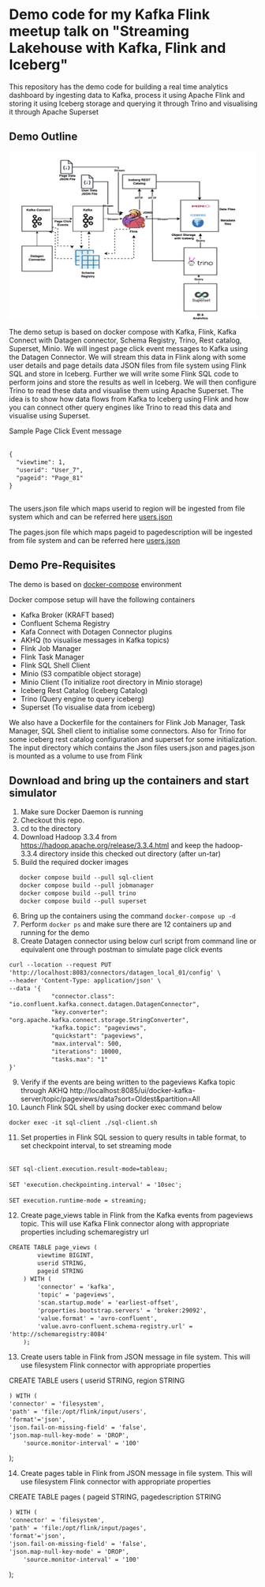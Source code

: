 # Demo code for my Kafka Flink meetup talk on "Streaming Lakehouse with Kafka, Flink and Iceberg"

This repository has the demo code for building a real time analytics dashboard by ingesting data to Kafka, process it using Apache Flink and storing it using Iceberg storage and querying it through Trino and visualising it through Apache Superset

## Demo Outline

![demo-outline.png](demo-outline.png)

The demo setup is based on docker compose with Kafka, Flink, Kafka Connect with Datagen connector, Schema Registry, Trino, Rest catalog, Superset, Minio. We will ingest page click event messages to Kafka using the Datagen Connector. We will stream this data in Flink along with some user details and page details data JSON files from file system using Flink SQL and store in Iceberg. Further we will write some Flink SQL code to perform joins and store the results as well in Iceberg. We will then configure Trino to read these data and visualise them using Apache Superset.  The idea is to show how data flows from Kafka to Iceberg using Flink and how you can connect other query engines like Trino to read this data and visualise using Superset.

Sample Page Click Event message

```

{
  "viewtime": 1,
  "userid": "User_7",
  "pageid": "Page_81"
}


```

The users.json file which maps userid to region will be ingested from file system which and can be referred here [users.json](/input/users/users.json)

The pages.json file which maps pageid to pagedescription will be ingested from file system and can be referred here [users.json](/input/users/users.json)

## Demo Pre-Requisites

The demo is based on [docker-compose](https://docs.docker.com/compose/) environment

Docker compose setup will have the following containers 

- Kafka Broker (KRAFT based)
- Confluent Schema Registry
- Kafa Connect with Dotagen Connector plugins
- AKHQ (to visualise messages in Kafka topics)
- Flink Job Manager
- Flink Task Manager
- Flink SQL Shell Client
- Minio (S3 compatible object storage)
- Minio Client (To initialize root directory in Minio storage)
- Iceberg Rest Catalog (Iceberg Catalog)
- Trino (Query engine to query iceberg)
- Superset (To visualise data from iceberg)

We also have a Dockerfile for the containers for Flink Job Manager, Task Manager, SQL Shell client to initialise some connectors. Also for Trino for some iceberg rest catalog configuration and superset for some initialization. The input directory which contains the Json files users.json and pages.json is mounted as a volume to use from Flink

## Download and bring up the containers and start simulator

1) Make sure Docker Daemon is running
2) Checkout this repo. 
3) cd to the directory
4) Download Hadoop 3.3.4 from https://hadoop.apache.org/release/3.3.4.html and keep the hadoop-3.3.4 directory inside this checked out directory (after un-tar)
5) Build the required docker images 
 ```
    docker compose build --pull sql-client
    docker compose build --pull jobmanager
    docker compose build --pull trino
    docker compose build --pull superset 

 ```
6) Bring up the containers using the command ``` docker-compose up -d ```
7) Perform ``` docker ps ``` and make sure there are 12 containers up and running for the demo
8) Create Datagen connector using below curl script from command line or equivalent one through postman to simulate page click events 

```
curl --location --request PUT 'http://localhost:8083/connectors/datagen_local_01/config' \
--header 'Content-Type: application/json' \
--data '{
            "connector.class": "io.confluent.kafka.connect.datagen.DatagenConnector",
            "key.converter": "org.apache.kafka.connect.storage.StringConverter",
            "kafka.topic": "pageviews",
            "quickstart": "pageviews",
            "max.interval": 500,
            "iterations": 10000,
            "tasks.max": "1"
}'

```
9) Verify if the events are being written to the pageviews Kafka topic through AKHQ http://localhost:8085/ui/docker-kafka-server/topic/pageviews/data?sort=Oldest&partition=All
10) Launch Flink SQL shell by using docker exec command below

```
docker exec -it sql-client ./sql-client.sh

```

11) Set properties in Flink SQL session to query results in table format, to set checkpoint interval, to set streaming mode

```

SET sql-client.execution.result-mode=tableau;

SET 'execution.checkpointing.interval' = '10sec';

SET execution.runtime-mode = streaming;

```
12) Create page_views table in Flink from the Kafka events from pageviews topic. This will use Kafka Flink connector along with appropriate properties including schemaregistry url

```
CREATE TABLE page_views (
        viewtime BIGINT,
        userid STRING,
        pageid STRING
    ) WITH (
        'connector' = 'kafka',
        'topic' = 'pageviews',
        'scan.startup.mode' = 'earliest-offset',
        'properties.bootstrap.servers' = 'broker:29092',
        'value.format' = 'avro-confluent',
        'value.avro-confluent.schema-registry.url' = 'http://schemaregistry:8084'
    );

```
13) Create users table in Flink from JSON message in file system. This will use filesystem Flink connector with appropriate properties

CREATE TABLE
users (
userid STRING,
region STRING

    ) WITH (
    'connector' = 'filesystem',
	'path' = 'file:/opt/flink/input/users',
	'format'='json',
	'json.fail-on-missing-field' = 'false',
	'json.map-null-key-mode' = 'DROP',
        'source.monitor-interval' = '100'
);
  
14) Create pages table in Flink from JSON message in file system. This will use filesystem Flink connector with appropriate properties

CREATE TABLE
pages (
pageid STRING,
pagedescription STRING

    ) WITH (
    'connector' = 'filesystem',
	'path' = 'file:/opt/flink/input/pages',
	'format'='json',
	'json.fail-on-missing-field' = 'false',
	'json.map-null-key-mode' = 'DROP',
        'source.monitor-interval' = '100'
);


